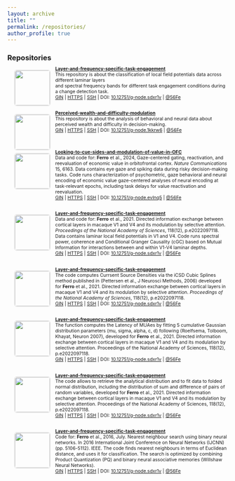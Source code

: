 ```yaml
---
layout: archive
title: ""
permalink: /repositories/
author_profile: true
---
```

 
<h3>Repositories</h3>

<a href="https://gin.g-node.org/56Fe/Layer-and-frequency-specific-task-engagement"><img style="width:80px; float:left; margin-right: 2%; width: 80px; float: left; margin-left:3%; border: .15em solid #EEE; border-radius:.5em;" src="https://gin.g-node.org/repo-avatars/10487"> </a>
 <div style="margin-bottom:3em; margin-top:-8px; font-size:.75em"><a href="https://gin.g-node.org/56Fe/Layer-and-frequency-specific-task-engagement"><b style="font-size:1em">Layer-and-frequency-specific-task-engagement</b> <br> </a>
  This repository is about the classification of local field potentials data across different laminar layers <br>and spectral frequency bands for different task engagement conditions during a change detection task. <br>
  <a href="https://gin.g-node.org/56Fe/Layer-and-frequency-specific-task-engagement">GIN</a> | <a href="https://gin.g-node.org/56Fe/Layer-and-frequency-specific-task-engagement">HTTPS</a> | <a href="https://gin.g-node.org/56Fe/Layer-and-frequency-specific-task-engagement">SSH</a> | DOI: <a href="https://doi.gin.g-node.org/10.12751/g-node.sdxr1v/">10.12751/g-node.sdxr1v</a> | <a href="https://gin.g-node.org/56Fe/">@56Fe</a>
 </div> 

<a href="https://gin.g-node.org/56Fe/Perceived-wealth-and-difficulty-modulation"><img style="width:80px; float:left; margin-right: 2%; width: 80px; float: left; margin-left:3%; border: .15em solid #EEE; border-radius:.5em;" src="https://gin.g-node.org/repo-avatars/11343"> </a>
 <div style="margin-bottom:3em; margin-top:-8px; font-size:.75em"><a href="https://gin.g-node.org/56Fe/Perceived-wealth-and-difficulty-modulation"><b style="font-size:1em">Perceived-wealth-and-difficulty-modulation</b> <br> </a>
  This repository is about the analysis of behavioral and neural data about perceived wealth and difficulty in decision-making. <br>
  <a href="https://gin.g-node.org/56Fe/Perceived-wealth-and-difficulty-modulation">GIN</a> | <a href="https://gin.g-node.org/56Fe/Perceived-wealth-and-difficulty-modulation">HTTPS</a> | <a href="https://gin.g-node.org/56Fe/Perceived-wealth-and-difficulty-modulation">SSH</a> | DOI: <a href="https://doi.org/10.12751/g-node.1kkrw6">10.12751/g-node.1kkrw6</a> | <a href="https://gin.g-node.org/56Fe/">@56Fe</a> <br><br>
 </div> 

<a href="https://gin.g-node.org/56Fe/Looking-to-cue-sides-and-modulation-of-value-in-OFC"><img style="width:80px; float:left; margin-bottom:20px; margin-right: 2%; width: 80px; float: left; margin-left:3%; border: .15em solid #EEE; border-radius:.5em;" src="https://gin.g-node.org/repo-avatars/9295"> </a>
 <div style="margin-bottom:3em; margin-top:-8px; font-size:.75em"><a href="https://gin.g-node.org/56Fe/Looking-to-cue-sides-and-modulation-of-value-in-OFC"><b style="font-size:1em">Looking-to-cue-sides-and-modulation-of-value-in-OFC</b> <br> </a>
  Data and code for: <b>Ferro</b> et al., 2024, Gaze-centered gating, reactivation, and reevaluation of economic value in orbitofrontal cortex. <i>Nature Communications</i> 15, 6163. Data contains eye gaze and spiking data during risky decision-making tasks. Code runs characterization of psychometric, gaze behavioral and neural encoding of economic value gaze-centered analyses of neural encoding at task-relevant epochs, including task delays for value reactivation and reevaluation. <br>
  <a href="https://gin.g-node.org/56Fe/Looking-to-cue-sides-and-modulation-of-value-in-OFC">GIN</a> | <a href="https://gin.g-node.org/56Fe/Looking-to-cue-sides-and-modulation-of-value-in-OFC">HTTPS</a> | <a href="https://gin.g-node.org/56Fe/Looking-to-cue-sides-and-modulation-of-value-in-OFC">SSH</a> | DOI: <a href="https://doi.org/10.12751/g-node.evlnq5">10.12751/g-node.evlnq5</a> | <a href="https://gin.g-node.org/56Fe/">@56Fe</a>
 </div> 

<a href="https://gin.g-node.org/56Fe/Layer-and-frequency-specific-task-engagement"><img style="width:80px; float:left; margin-bottom:20px; margin-right: 2%; width: 80px; float: left; margin-left:3%; border: .15em solid #EEE; border-radius:.5em;" src="https://gin.g-node.org/repo-avatars/2351"> </a>
 <div style="margin-bottom:3em; margin-top:-8px; font-size:.75em"><a href="https://gin.g-node.org/56Fe/Layer-and-frequency-specific-task-engagement"><b style="font-size:1em">Layer-and-frequency-specific-task-engagement</b> <br> </a>
  Data and code for: <b>Ferro</b> et al., 2021. Directed information exchange between cortical layers in macaque V1 and V4 and its modulation by selective attention. <i>Proceedings of the National Academy of Sciences</i>, 118(12), p.e2022097118. Data contains laminar local field potentials in V1 and V4. Code runs spectral power, coherence and Conditional Granger Causality (cGC) based on Mutual Information for interactions between and within V1-V4 laminar depths.  <br>
  <a href="https://gin.g-node.org/56Fe/Layer-and-frequency-specific-task-engagement">GIN</a> | <a href="https://gin.g-node.org/56Fe/Layer-and-frequency-specific-task-engagement">HTTPS</a> | <a href="https://gin.g-node.org/56Fe/Layer-and-frequency-specific-task-engagement">SSH</a> | DOI: <a href="https://doi.gin.g-node.org/10.12751/g-node.sdxr1v/">10.12751/g-node.sdxr1v</a> | <a href="https://gin.g-node.org/56Fe/">@56Fe</a>
 </div> 

<a href="https://gin.g-node.org/56Fe/Layer-and-frequency-specific-task-engagement"><img style="width:80px; float:left; margin-right: 2%; width: 80px; float: left; margin-left:3%; border: .15em solid #EEE; border-radius:.5em;" src="https://gin.g-node.org/repo-avatars/3915"> </a>
 <div style="margin-bottom:3em; margin-top:-8px; font-size:.75em"><a href="https://gin.g-node.org/56Fe/Layer-and-frequency-specific-task-engagement"><b style="font-size:1em">Layer-and-frequency-specific-task-engagement</b> <br> </a>
  The code computes Currsent Source Densities via the iCSD Cubic Splines method published in (Pettersen et al., J Neurosci Methods, 2006) developed for <b>Ferro</b> et al., 2021. Directed information exchange between cortical layers in macaque V1 and V4 and its modulation by selective attention. <i>Proceedings of the National Academy of Sciences</i>, 118(12), p.e2022097118.<br>
  <a href="https://gin.g-node.org/56Fe/Layer-and-frequency-specific-task-engagement">GIN</a> | <a href="https://gin.g-node.org/56Fe/Layer-and-frequency-specific-task-engagement">HTTPS</a> | <a href="https://gin.g-node.org/56Fe/Layer-and-frequency-specific-task-engagement">SSH</a> | DOI: <a href="https://doi.gin.g-node.org/10.12751/g-node.sdxr1v/">10.12751/g-node.sdxr1v</a> | <a href="https://gin.g-node.org/56Fe/">@56Fe</a>
 </div> 

<a href="https://gin.g-node.org/56Fe/Layer-and-frequency-specific-task-engagement"><img style="width:80px; float:left; margin-right: 2%; width: 80px; float: left; margin-left:3%; border: .15em solid #EEE; border-radius:.5em;" src="https://gin.g-node.org/repo-avatars/3914"> </a>
 <div style="margin-bottom:3em; margin-top:-8px; font-size:.75em"><a href="https://gin.g-node.org/56Fe/Layer-and-frequency-specific-task-engagement"><b style="font-size:1em">Layer-and-frequency-specific-task-engagement</b> <br> </a>
  The function computes the Latency of MUAes by fitting 5 cumulative Gaussian distribution parameters (mu, sigma, alpha, c, d) following (Roelfsema, Tolboom, Khayat, Neuron 2007), developed for <b>Ferro</b> et al., 2021. Directed information exchange between cortical layers in macaque V1 and V4 and its modulation by selective attention. Proceedings of the National Academy of Sciences, 118(12), p.e2022097118.<br>
  <a href="https://gin.g-node.org/56Fe/Layer-and-frequency-specific-task-engagement">GIN</a> | <a href="https://gin.g-node.org/56Fe/Layer-and-frequency-specific-task-engagement">HTTPS</a> | <a href="https://gin.g-node.org/56Fe/Layer-and-frequency-specific-task-engagement">SSH</a> | DOI: <a href="https://doi.gin.g-node.org/10.12751/g-node.sdxr1v/">10.12751/g-node.sdxr1v</a> | <a href="https://gin.g-node.org/56Fe/">@56Fe</a>
 </div> 

<a href="https://gin.g-node.org/56Fe/Layer-and-frequency-specific-task-engagement"><img style="width:80px; float:left; margin-right: 2%; width: 80px; float: left; margin-left:3%; border: .15em solid #EEE; border-radius:.5em;" src="https://gin.g-node.org/repo-avatars/3925"> </a>
 <div style="margin-bottom:3em; margin-top:-8px; font-size:.75em"><a href="https://gin.g-node.org/56Fe/Layer-and-frequency-specific-task-engagement"><b style="font-size:1em">Layer-and-frequency-specific-task-engagement</b> <br> </a>
  The code allows to retrieve the analytical distribution and to fit data to folded normal distribution, including the distribution of sum and difference of pairs of random variables, developed for <b>Ferro</b> et al., 2021. Directed information exchange between cortical layers in macaque V1 and V4 and its modulation by selective attention. Proceedings of the National Academy of Sciences, 118(12), p.e2022097118.<br>
  <a href="https://gin.g-node.org/56Fe/Layer-and-frequency-specific-task-engagement">GIN</a> | <a href="https://gin.g-node.org/56Fe/Layer-and-frequency-specific-task-engagement">HTTPS</a> | <a href="https://gin.g-node.org/56Fe/Layer-and-frequency-specific-task-engagement">SSH</a> | DOI: <a href="https://doi.gin.g-node.org/10.12751/g-node.sdxr1v/">10.12751/g-node.sdxr1v</a> | <a href="https://gin.g-node.org/56Fe/">@56Fe</a>
 </div> 


<a href="https://gin.g-node.org/56Fe/Layer-and-frequency-specific-task-engagement"><img style="width:80px; float:left; margin-right: 2%; width: 80px; float: left; margin-left:3%; border: .15em solid #EEE; border-radius:.5em;" src="https://gin.g-node.org/repo-avatars/10491"> </a>
 <div style="margin-bottom:3em; margin-top:-8px; font-size:.75em"><a href="https://gin.g-node.org/56Fe/Layer-and-frequency-specific-task-engagement"><b style="font-size:1em">Layer-and-frequency-specific-task-engagement</b> <br> </a>
  Code for: <b>Ferro</b> et al., 2016, July. Nearest neighbour search using binary neural networks. In 2016 International Joint Conference on Neural Networks (IJCNN) (pp. 5106-5112). IEEE. The code finds nearest neighbours in terms of Euclidean distance, and uses it for classification. The search is optimized by combining Product Quantization (PQ) and binary neural associative memories (Willshaw Neural Networks).  <br>
  <a href="https://gin.g-node.org/56Fe/Layer-and-frequency-specific-task-engagement">GIN</a> | <a href="https://gin.g-node.org/56Fe/Layer-and-frequency-specific-task-engagement">HTTPS</a> | <a href="https://gin.g-node.org/56Fe/Layer-and-frequency-specific-task-engagement">SSH</a> | DOI: <a href="https://doi.gin.g-node.org/10.12751/g-node.sdxr1v/">10.12751/g-node.sdxr1v</a> | <a href="https://gin.g-node.org/56Fe/">@56Fe</a>
 </div> 

